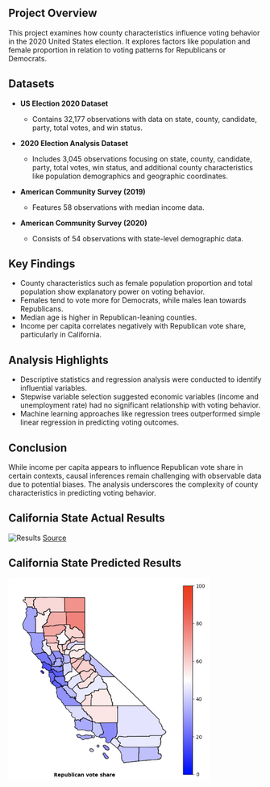 ## Project Overview

This project examines how county characteristics influence voting behavior in the 2020 United States election. It explores factors like population and female proportion in relation to voting patterns for Republicans or Democrats.

## Datasets

- **US Election 2020 Dataset**
  - Contains 32,177 observations with data on state, county, candidate, party, total votes, and win status.

- **2020 Election Analysis Dataset**
  - Includes 3,045 observations focusing on state, county, candidate, party, total votes, win status, and additional county characteristics like population demographics and geographic coordinates.

- **American Community Survey (2019)**
  - Features 58 observations with median income data.

- **American Community Survey (2020)**
  - Consists of 54 observations with state-level demographic data.

## Key Findings

- County characteristics such as female population proportion and total population show explanatory power on voting behavior.
- Females tend to vote more for Democrats, while males lean towards Republicans.
- Median age is higher in Republican-leaning counties.
- Income per capita correlates negatively with Republican vote share, particularly in California.
  
## Analysis Highlights

- Descriptive statistics and regression analysis were conducted to identify influential variables.
- Stepwise variable selection suggested economic variables (income and unemployment rate) had no significant relationship with voting behavior.
- Machine learning approaches like regression trees outperformed simple linear regression in predicting voting outcomes.

## Conclusion

While income per capita appears to influence Republican vote share in certain contexts, causal inferences remain challenging with observable data due to potential biases. The analysis underscores the complexity of county characteristics in predicting voting behavior.


## California State Actual Results
![Results](https://upload.wikimedia.org/wikipedia/commons/c/c8/California_Presidential_Election_Results_2020.svg)
[Source](https://en.wikipedia.org/wiki/2020_United_States_presidential_election_in_California)

## California State Predicted Results
![Example Screenshot](Result/elections.png)

